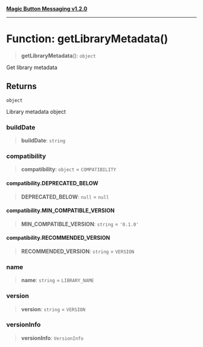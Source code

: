 [**Magic Button Messaging v1.2.0**](../README.md)

***

# Function: getLibraryMetadata()

> **getLibraryMetadata**(): `object`

Get library metadata

## Returns

`object`

Library metadata object

### buildDate

> **buildDate**: `string`

### compatibility

> **compatibility**: `object` = `COMPATIBILITY`

#### compatibility.DEPRECATED\_BELOW

> **DEPRECATED\_BELOW**: `null` = `null`

#### compatibility.MIN\_COMPATIBLE\_VERSION

> **MIN\_COMPATIBLE\_VERSION**: `string` = `'0.1.0'`

#### compatibility.RECOMMENDED\_VERSION

> **RECOMMENDED\_VERSION**: `string` = `VERSION`

### name

> **name**: `string` = `LIBRARY_NAME`

### version

> **version**: `string` = `VERSION`

### versionInfo

> **versionInfo**: `VersionInfo`
